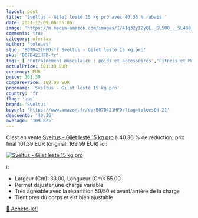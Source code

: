 ```yaml
---
layout: post
title: 'Sveltus - Gilet lesté 15 kg pro avec 40.36 % rabais '
date: 2021-12-09 06:55:06
image: 'https://m.media-amazon.com/images/I/41q32yI2yQL._SL500_._SL400_.jpg'
comments: true
category: ofertas
author: 'tole.es'
slug: 'B07D421HFD-fr Sveltus - Gilet lesté 15 kg pro'
sku: 'B07D421HFD-fr'
tags: [ 'Entraînement musculaire : poids et accessoires','Fitness et Musculation','Musculation','Sports et Loisirs','Vestes lestées','sveltus', ]
actualPrice: 101.39 EUR
currency: EUR
price: 101.39
comparePrice: 169.99 EUR
prodname: 'Sveltus - Gilet lesté 15 kg pro'
country: 'fr'
flag: '🇫🇷'
brand: 'Sveltus'
buyurl: 'https://www.amazon.fr/dp/B07D421HFD/?tag=tolees0d-21'
descuento: '40.36'
average: '109.825'
---
```


C'est en vente [Sveltus - Gilet lesté 15 kg pro](https://www.amazon.fr/dp/B07D421HFD/?tag=tolees0d-21)  à  40.36 % de réduction, prix final  101.39 EUR (original: 169.99 EUR) ici:

[![Sveltus - Gilet lesté 15 kg pro](https://m.media-amazon.com/images/I/41q32yI2yQL._SL500_._SL400_.jpg)](https://www.amazon.fr/dp/B07D421HFD/?tag=tolees0d-21)

ℹ️:

- Largeur (Cm): 33.00, Longueur (Cm): 55.00
- Permet dajuster une charge variable
- Très agréable avec la répartition 50/50 et avant/arrière de la charge
- Tient près du corps et est bien ajustable

[🛒 Achète-le!!](https://www.amazon.fr/dp/B07D421HFD/?tag=tolees0d-21)
